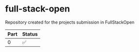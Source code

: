 # full-stack-open
Repository created for the projects submission in FullStackOpen

|Part  | Status|
|------|-------|
|0     |✅     |
